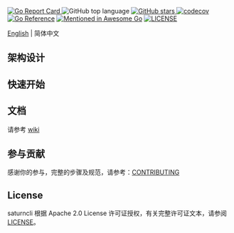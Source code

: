 [![Go Report Card](https://goreportcard.com/badge/github.com/kingson4wu/saturncli)&nbsp;](https://goreportcard.com/report/github.com/kingson4wu/saturncli)![GitHub top language](https://img.shields.io/github/languages/top/kingson4wu/saturncli)&nbsp;[![GitHub stars](https://img.shields.io/github/stars/kingson4wu/saturncli)&nbsp;](https://github.com/kingson4wu/saturncli/stargazers)[![codecov](https://codecov.io/gh/kingson4wu/saturncli/branch/main/graph/badge.svg)](https://codecov.io/gh/kingson4wu/saturncli) [![Go Reference](https://pkg.go.dev/badge/github.com/kingson4wu/saturncli.svg)](https://pkg.go.dev/github.com/kingson4wu/saturncli) [![Mentioned in Awesome Go](https://awesome.re/mentioned-badge.svg)](https://github.com/avelino/awesome-go#database) [![LICENSE](https://img.shields.io/github/license/kingson4wu/saturncli.svg?style=flat-square)](https://github.com/kingson4wu/saturncli/blob/main/LICENSE)

[English](https://github.com/kingson4wu/saturncli#saturncli) | 简体中文



## 架构设计


## 快速开始


## 文档

请参考 [wiki](https://github.com/kingson4wu/saturncli/wiki)

## 参与贡献

感谢你的参与，完整的步骤及规范，请参考：[CONTRIBUTING](https://github.com/kingson4wu/saturncli/blob/main/CONTRIBUTING.md)

## License

saturncli 根据 Apache 2.0 License 许可证授权，有关完整许可证文本，请参阅 [LICENSE](https://github.com/kingson4wu/saturncli/blob/main/LICENSE)。

